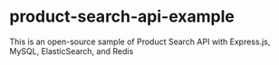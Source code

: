 # product-search-api-example
This is an open-source sample of Product Search API with Express.js, MySQL, ElasticSearch, and Redis
